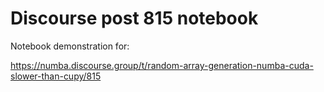 # Discourse post 815 notebook

Notebook demonstration for:

https://numba.discourse.group/t/random-array-generation-numba-cuda-slower-than-cupy/815
